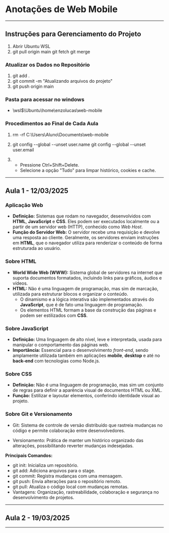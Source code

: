 # Anotações de Web Mobile

---

## Instruções para Gerenciamento do Projeto
1. Abrir Ubuntu WSL
2. git pull origin main
   git fetch
   git merge

### Atualizar os Dados no Repositório
1. git add .
2. git commit -m "Atualizando arquivos do projeto"
3. git push origin main

### Pasta para acessar no windows
- \\wsl$\Ubuntu\home\enzolucas\web-mobile

### Procedimentos ao Final de Cada Aula
1. rm -rf C:\Users\Aluno\Documents\web-mobile

2. git config --global --unset user.name
   git config --global --unset user.email

3. - Pressione Ctrl+Shift+Delete.
   - Selecione a opção "Tudo" para limpar histórico, cookies e cache.

---

## Aula 1 - 12/03/2025


### Aplicação Web
- **Definição:** Sistemas que rodam no navegador, desenvolvidos com **HTML**, **JavaScript** e **CSS**. Eles podem ser executados localmente ou a partir de um servidor web (HTTP), conhecido como *Web Host*.  
- **Função do Servidor Web:** O servidor recebe uma requisição e devolve uma resposta ao cliente. Geralmente, os servidores enviam instruções em **HTML**, que o navegador utiliza para renderizar o conteúdo de forma estruturada ao usuário.

### Sobre HTML
- **World Wide Web (WWW):** Sistema global de servidores na internet que suporta documentos formatados, incluindo links para gráficos, áudios e vídeos.  
- **HTML:** Não é uma linguagem de programação, mas sim de marcação, utilizada para estruturar blocos e organizar o conteúdo.  
  - O dinamismo e a lógica interativa são implementados através do **JavaScript**, que é de fato uma linguagem de programação.
  - Os elementos HTML formam a base da construção das páginas e podem ser estilizados com **CSS**.

### Sobre JavaScript
- **Definição:** Uma linguagem de alto nível, leve e interpretada, usada para manipular o comportamento das páginas web.  
- **Importância:** Essencial para o desenvolvimento *front-end*, sendo amplamente utilizada também em aplicações **mobile**, **desktop** e até no **back-end** com tecnologias como Node.js.

### Sobre CSS
- **Definição:** Não é uma linguagem de programação, mas sim um conjunto de regras para definir a aparência visual de documentos HTML ou XML.  
- **Função:** Estilizar e layoutar elementos, conferindo identidade visual ao projeto.

### Sobre Git e Versionamento
- Git: Sistema de controle de versão distribuído que rastreia mudanças no código e permite colaboração entre desenvolvedores.

- Versionamento: Prática de manter um histórico organizado das alterações, possibilitando reverter mudanças indesejadas.

**Principais Comandos:**
- git init: Inicializa um repositório.
- git add: Adiciona arquivos para o stage.
- git commit: Registra mudanças com uma mensagem.
- git push: Envia alterações para o repositório remoto.
- git pull: Atualiza o código local com mudanças remotas.
- Vantagens: Organização, rastreabilidade, colaboração e segurança no desenvolvimento de projetos.

---

## Aula 2 - 19/03/2025


---
